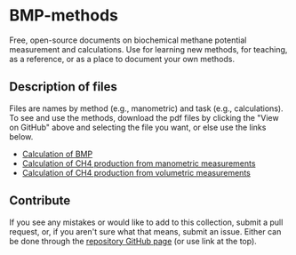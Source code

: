 # BMP-methods
Free, open-source documents on biochemical methane potential measurement and calculations. Use for learning new methods, for teaching, as a reference, or as a place to document your own methods.

## Description of files
Files are names by method (e.g., manometric) and task (e.g., calculations). To see and use the methods, download the pdf files by clicking the "View on GitHub" above and selecting the file you want, or else use the links below.

* [Calculation of BMP](https://github.com/sashahafner/BMP-methods/blob/master/BMP_calculations.pdf)
* [Calculation of CH4 production from manometric measurements](https://github.com/sashahafner/BMP-methods/blob/master/manometric_calculations.pdf)
* [Calculation of CH4 production from volumetric measurements](https://github.com/sashahafner/BMP-methods/blob/master/volumetric_calculations.pdf)

## Contribute
If you see any mistakes or would like to add to this collection, submit a pull request, or, if you aren't sure what that means, submit an issue. Either can be done through the [repository GitHub page](https://github.com/sashahafner/BMP-methods) (or use link at the top).
